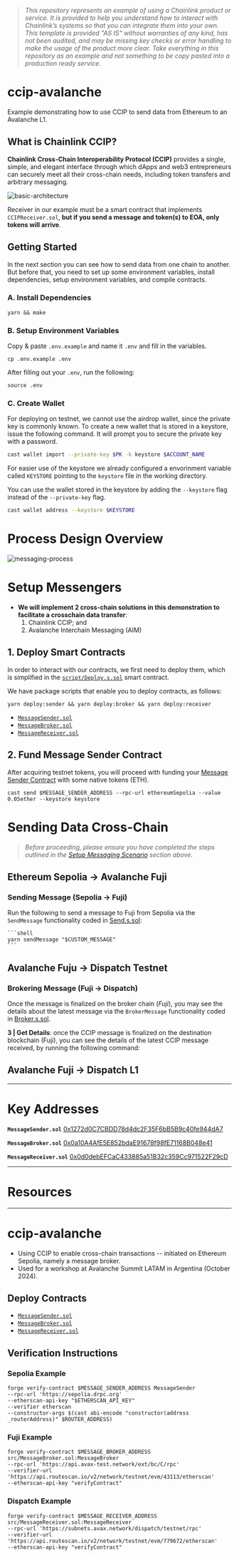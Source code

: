 > _This repository represents an example of using a Chainlink product or service. It is provided to help you understand how to interact with Chainlink’s systems so that you can integrate them into your own. This template is provided "AS IS" without warranties of any kind, has not been audited, and may be missing key checks or error handling to make the usage of the product more clear. Take everything in this repository as an example and not something to be copy pasted into a production ready service._

# ccip-avalanche
Example demonstrating how to use CCIP to send data from Ethereum to an Avalanche L1.

## What is Chainlink CCIP?

**Chainlink Cross-Chain Interoperability Protocol (CCIP)** provides a single, simple, and elegant interface through which dApps and web3 entrepreneurs can securely meet all their cross-chain needs, including token transfers and arbitrary messaging.

![basic-architecture](./img/basic-architecture.png)

Receiver in our example must be a smart contract that implements `CCIPReceiver.sol`, **but if you send a message and token(s) to EOA, only tokens will arrive**.

## Getting Started

In the next section you can see how to send data from one chain to another. But before that, you need to set up some environment variables, install dependencies, setup environment variables, and compile contracts.

### A. Install Dependencies
```
yarn && make
```

### B. Setup Environment Variables
Copy & paste `.env.example` and name it `.env` and fill in the variables.

```shell
cp .env.example .env
```

After filling out your `.env`, run the following:
```shell
source .env
```

### C. Create Wallet
For deploying on testnet, we cannot use the airdrop wallet, since the private key is commonly known. To create a new wallet that is stored in a keystore, issue the following command. It will prompt you to secure the private key with a password.

```bash
cast wallet import --private-key $PK -k keystore $ACCOUNT_NAME 
```

For easier use of the keystore we already configured a envorinment variable called `KEYSTORE` pointing to the `keystore` file in the working directory.

You can use the wallet stored in the keystore by adding the `--keystore` flag instead of the `--private-key` flag.

```bash
cast wallet address --keystore $KEYSTORE
```

# Process Design Overview
![messaging-process](./img/messaging-process.png)

# Setup Messengers
- **We will implement 2 cross-chain solutions in this demonstration to facilitate a crosschain data transfer**:
    1. Chainlink CCIP; and
    2. Avalanche Interchain Messaging (AIM)

## 1. Deploy Smart Contracts
In order to interact with our contracts, we first need to deploy them, which is simplified in the [`script/Deploy.s.sol`](./script/Deploy.s.sol) smart contract. 

We have package scripts that enable you to deploy contracts, as follows:

```shell
yarn deploy:sender && yarn deploy:broker && yarn deploy:receiver
```
- [`MessageSender.sol`](./src/MessageSender.sol)
- [`MessageBroker.sol`](./src/MessageBroker.sol)
- [`MessageReceiver.sol`](./src/MessageReceiver.sol)

## 2. Fund Message Sender Contract

After acquiring testnet tokens, you will proceed with funding your [Message Sender Contract](./src/MessageSender.sol) with some native tokens (ETH).

```shell
cast send $MESSAGE_SENDER_ADDRESS --rpc-url ethereumSepolia --value 0.05ether --keystore keystore
```

# Sending Data Cross-Chain
> *Before proceeding, please ensure you have completed the steps outlined in the [Setup Messaging Scenario](#setup-messaging-scenario) section above.*

## Ethereum Sepolia &rarr; Avalanche Fuji

### Sending Message (Sepolia &rarr; Fuji)

Run the following to send a message to Fuji from Sepolia via the `SendMessage` functionality coded in [Send.s.sol](./script/Send.s.sol):

    ```shell
    yarn sendMessage "$CUSTOM_MESSAGE"
    ```

## Avalanche Fuju &rarr; Dispatch Testnet

### Brokering Message (Fuji &rarr; Dispatch)

Once the message is finalized on the broker chain (*Fuji*), you may see the details about the latest message via the `BrokerMessage` functionality coded in [Broker.s.sol](./script/Broker.s.sol).

<!-- ```shell
forge script ./script/Send.s.sol:GetLatestMessageDetails -vvv --broadcast --rpc-url avalancheFuji --sig "run()"
``` -->

**3 | Get Details**: once the CCIP message is finalized on the destination blockchain (Fuji), you can see the details of the latest CCIP message received, by running the following command:


## Avalanche Fuji &rarr; Dispatch L1

---
# Key Addresses

**`MessageSender.sol`**
[0x1272d0C7CBDD78d4dc2F35F6bB5B9c40fe944dA7](https://sepolia.etherscan.io/address/0x1272d0C7CBDD78d4dc2F35F6bB5B9c40fe944dA7#code)

**`MessageBroker.sol`**
[0x0a10A4AfE5E852bdaE91678f98fE71168B048e41](https://testnet.snowtrace.io/address/0x0a10A4AfE5E852bdaE91678f98fE71168B048e41)

**`MessageReceiver.sol`**
[0x0d0debEFCaC433885a51B32c359Cc971522F29cD](https://779672.testnet.snowtrace.io/address/0x0d0debEFCaC433885a51B32c359Cc971522F29cD/contract/779672/code)

---
# Resources

----

# ccip-avalanche
- Using CCIP to enable cross-chain transactions -- initiated on Ethereum Sepolia, namely a message broker. 
- Used for a workshop at Avalanche Summit LATAM in Argentina (October 2024).

## Deploy Contracts

- [`MessageSender.sol`](./src/MessageSender.sol)
- [`MessageBroker.sol`](./src/MessageBroker.sol)
- [`MessageReceiver.sol`](./src/MessageReceiver.sol)

## Verification Instructions

### Sepolia Example
```shell
forge verify-contract $MESSAGE_SENDER_ADDRESS MessageSender 
--rpc-url 'https://sepolia.drpc.org' 
--etherscan-api-key "$ETHERSCAN_API_KEY" 
--verifier etherscan 
--constructor-args $(cast abi-encode "constructor(address _routerAddress)" $ROUTER_ADDRESS)
```

### Fuji Example
```shell
forge verify-contract $MESSAGE_BROKER_ADDRESS src/MessageBroker.sol:MessageBroker 
--rpc-url 'https://api.avax-test.network/ext/bc/C/rpc'
--verifier-url 'https://api.routescan.io/v2/network/testnet/evm/43113/etherscan'
--etherscan-api-key "verifyContract"
```

### Dispatch Example
```shell
forge verify-contract $MESSAGE_RECEIVER_ADDRESS src/MessageReceiver.sol:MessageReceiver 
--rpc-url 'https://subnets.avax.network/dispatch/testnet/rpc'
--verifier-url 'https://api.routescan.io/v2/network/testnet/evm/779672/etherscan' 
--etherscan-api-key "verifyContract"
```

